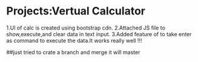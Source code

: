 # Projects:Vertual Calculator
1.UI of calc is created using bootstrap cdn.
2.Attached JS file to show,execute,and clear data in text input.
3.Added feature of to take enter as command to execute the data.It works really well !!!


##just tried to crate a branch and merge it will master

